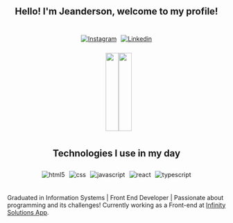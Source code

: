 <div style="display:flex; justify-content: center;">
<span style="padding:5px">

## Hello! I'm Jeanderson, welcome to my profile!

</span>
</div>
<div style="display:flex; justify-content: center;">

<span style="padding:5px">

[![Instagram](https://img.shields.io/badge/Instagram-E4405F?style=for-the-badge&logo=instagram&logoColor=white)](https://instagram.com/jeandersonsantos16)

</span>

<span style="padding:5px">

[![Linkedin](https://img.shields.io/badge/LinkedIn-0077B5?style=for-the-badge&logo=linkedin&logoColor=white)](https://www.linkedin.com/in/jeanderson-santos-456a3691/)

</span>
</div>

<div style="display:flex; flex-wrap: wrap;justify-content: center;">
 <a href="https://github.com/JeandersonSantos" >
 <img height="180em"style="width:100%;padding:5px" src="https://github-readme-stats.vercel.app/api/?username=JeandersonSantos&rank_icon=github&layout=normal&card_width=430&theme=graywhite"/>
  </a>
 <a href="https://github.com/JeandersonSantos"  >
 <img height="180em"style="width:100%;padding:5px" src="https://github-readme-stats.vercel.app/api/top-langs/?username=JeandersonSantos&layout=normal&card_width=540&theme=graywhite"/>
   </a>

</div>

 <div style="display:flex; justify-content: center;">
<span style="padding:5px">

## Technologies I use in my day

</span>
</div>

 <div style="display: flex;justify-content: center;"><br/>
 <img style="padding:5px" aling="center" alt="html5" src="https://img.shields.io/badge/HTML-239120?style=for-the-badge&logo=html5&logoColor=white"/>
 <img style="padding:5px" aling="center" alt="css" src="https://img.shields.io/badge/CSS-239120?&style=for-the-badge&logo=css3&logoColor=white"/>
 <img style="padding:5px" aling="center" alt="javascript" src="https://img.shields.io/badge/JavaScript-F7DF1E?style=for-the-badge&logo=javascript&logoColor=black"/>
 <img style="padding:5px" aling="center" alt="react" src="https://img.shields.io/badge/React-20232A?style=for-the-badge&logo=react&logoColor=61DAFB"/>
 <img style="padding:5px" aling="center" alt="typescript" src="https://img.shields.io/badge/TypeScript-007ACC?style=for-the-badge&logo=typescript&logoColor=white"/>
 </div><br/>

Graduated in Information Systems | Front End Developer | Passionate about programming and its challenges!
Currently working as a Front-end at [Infinity Solutions App](https://infinitysolutionsapp.com/).
